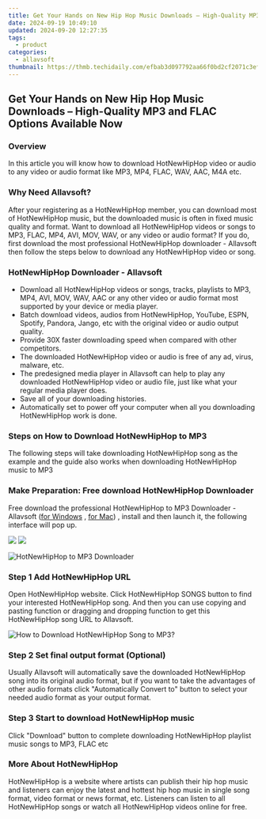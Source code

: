 ```yaml
---
title: Get Your Hands on New Hip Hop Music Downloads – High-Quality MP3 and FLAC Options Available Now
date: 2024-09-19 10:49:10
updated: 2024-09-20 12:27:35
tags:
  - product
categories:
  - allavsoft
thumbnail: https://thmb.techidaily.com/efbab3d097792aa66f0bd2cf2071c3ef92d9d9dc79fa36684145aac317075ce9.jpg
---
```


## Get Your Hands on New Hip Hop Music Downloads – High-Quality MP3 and FLAC Options Available Now

### Overview

In this article you will know how to download HotNewHipHop video or audio to any video or audio format like MP3, MP4, FLAC, WAV, AAC, M4A etc.

### Why Need Allavsoft?

After your registering as a HotNewHipHop member, you can download most of HotNewHipHop music, but the downloaded music is often in fixed music quality and format. Want to download all HotNewHipHop videos or songs to MP3, FLAC, MP4, AVI, MOV, WAV, or any video or audio format? If you do, first download the most professional HotNewHipHop downloader - Allavsoft then follow the steps below to download any HotNewHipHop video or song.

### HotNewHipHop Downloader - Allavsoft

* Download all HotNewHipHop videos or songs, tracks, playlists to MP3, MP4, AVI, MOV, WAV, AAC or any other video or audio format most supported by your device or media player.
* Batch download videos, audios from HotNewHipHop, YouTube, ESPN, Spotify, Pandora, Jango, etc with the original video or audio output quality.
* Provide 30X faster downloading speed when compared with other competitors.
* The downloaded HotNewHipHop video or audio is free of any ad, virus, malware, etc.
* The predesigned media player in Allavsoft can help to play any downloaded HotNewHipHop video or audio file, just like what your regular media player does.
* Save all of your downloading histories.
* Automatically set to power off your computer when all you downloading HotNewHipHop work is done.

### Steps on How to Download HotNewHipHop to MP3

The following steps will take downloading HotNewHipHop song as the example and the guide also works when downloading HotNewHipHop music to MP3

### Make Preparation: Free download HotNewHipHop Downloader

Free download the professional HotNewHipHop to MP3 Downloader - Allavsoft ([for Windows](https://tools.techidaily.com/allavsoft/products/) , [for Mac](https://tools.techidaily.com/allavsoft/products/)) , install and then launch it, the following interface will pop up.

[![](https://www.allavsoft.com/how-to/../images/how-to/free-download-win.jpg)](https://tools.techidaily.com/allavsoft/products/) [![](https://www.allavsoft.com/how-to/../images/how-to/free-download-mac.jpg)](https://tools.techidaily.com/allavsoft/products/)

![HotNewHipHop to MP3 Downloader](https://www.allavsoft.com/how-to/../images/allavsoft/screen-shot-600.jpg)

### Step 1 Add HotNewHipHop URL

Open HotNewHipHop website. Click HotNewHipHop SONGS button to find your interested HotNewHipHop song. And then you can use copying and pasting function or dragging and dropping function to get this HotNewHipHop song URL to Allavsoft.

![How to Download HotNewHipHop Song to MP3?](https://www.allavsoft.com/how-to/../images/how-to/download-rtmp-video/download-rtmp-video.jpg)

### Step 2 Set final output format (Optional)

Usually Allavsoft will automatically save the downloaded HotNewHipHop song into its original audio format, but if you want to take the advantages of other audio formats click "Automatically Convert to" button to select your needed audio format as your output format.

### Step 3 Start to download HotNewHipHop music

Click "Download" button to complete downloading HotNewHipHop playlist music songs to MP3, FLAC etc

### More About HotNewHipHop

HotNewHipHop is a website where artists can publish their hip hop music and listeners can enjoy the latest and hottest hip hop music in single song format, video format or news format, etc. Listeners can listen to all HotNewHipHop songs or watch all HotNewHipHop videos online for free.

<ins class="adsbygoogle"
     style="display:block"
     data-ad-format="autorelaxed"
     data-ad-client="ca-pub-7571918770474297"
     data-ad-slot="1223367746"></ins>



<ins class="adsbygoogle"
     style="display:block"
     data-ad-client="ca-pub-7571918770474297"
     data-ad-slot="8358498916"
     data-ad-format="auto"
     data-full-width-responsive="true"></ins>
